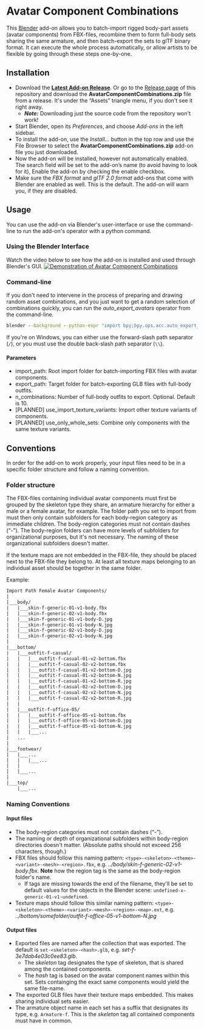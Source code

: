 # Avatar Component Combinations

This [Blender](https://www.blender.org) add-on allows you to batch-import rigged body-part assets (avatar components) from FBX-files, recombine them to form full-body sets sharing the same armature, and then batch-export the sets to glTF binary format.
It can execute the whole process automatically, or allow artists to be flexible by going through these steps one-by-one.

## Installation

- Download the **[Latest Add-on Release](https://github.com/OlafHaag/AvatarComponentCombinations/releases/latest/download/AvatarComponentCombinations.zip)**.
  Or go to the [Release page](https://github.com/OlafHaag/AvatarComponentCombinations/releases) of this repository and download the **AvatarComponentCombinations.zip** file from a release. It's under the “Assets” triangle menu, if you don't see it right away.
  - ***Note:*** Downloading just the source code from the repository won't work!
- Start Blender, open its _Preferences_, and choose _Add-ons_ in the left sidebar.
- To install the add-on, use the _Install…_ button in the top row and use the File Browser to select the **AvatarComponentCombinations.zip** add-on file you just downloaded.
- Now the add-on will be installed, however not automatically enabled.
  The search field will be set to the add-on’s name (to avoid having to look for it), Enable the add-on by checking the enable checkbox.
- Make sure the _FBX format_ and _glTF 2.0 format_ add-ons that come with Blender are enabled as well.
  This is the default.
  The add-on will warn you, if they are disabled.

## Usage

You can use the add-on via Blender's user-interface or use the command-line to run the add-on's operator with a python command.

### Using the Blender Interface

Watch the video below to see how the add-on is installed and used through Blender's GUI.
[![Demonstration of Avatar Component Combinations](http://img.youtube.com/vi/TODO/0.jpg)](http://www.youtube.com/watch?v=TODO "Demonstration of Avatar Component Combinations")

### Command-line

If you don't need to intervene in the process of preparing and drawing random asset combinations, and you just want to get a random selection of combinations quickly, you can run the _auto\_export\_avatars_ operator from the command-line.

```cmd
blender --background --python-expr "import bpy;bpy.ops.acc.auto_export_avatars(import_path='path_to/components_root', export_path='path_to/export_folder/', n_combinations=10)"
```

If you're on Windows, you can either use the forward-slash path separator (`/`), or you must use the double back-slash path separator (`\\`).

#### Parameters

- import_path: Root import folder for batch-importing FBX files with avatar components.
- export_path: Target folder for batch-exporting GLB files with full-body outfits.
- n_combinations: Number of full-body outfits to export. Optional. Default is 10.
- [PLANNED] use_import_texture_variants: Import other texture variants of components.
- [PLANNED] use_only_whole_sets: Combine only components with the same texture variants.

## Conventions

In order for the add-on to work properly, your input files need to be in a specific folder structure and follow a naming convention.

### Folder structure

The FBX-files containing individual avatar components must first be grouped by the skeleton type they share, an armature hierarchy for either a male or a female avatar, for example.
The folder path you set to import from must then only contain subfolders for each body-region category as immediate children.
The body-region categories must not contain dashes (“-”).
The body-region folders can have more levels of subfolders for organizational purposes, but it's not necessary.
The naming of these organizational subfolders doesn't matter.

If the texture maps are not embedded in the FBX-file, they should be placed next to the FBX-file they belong to. At least all texture maps belonging to an individual asset should be together in the same folder.

Example:

```txt
Import Path Female Avatar Components/
|
|___body/
|   |___skin-f-generic-01-v1-body.fbx
|   |___skin-f-generic-02-v1-body.fbx
|   |___skin-f-generic-01-v1-body-D.jpg
|   |___skin-f-generic-01-v1-body-N.jpg
|   |___skin-f-generic-02-v1-body-D.jpg
|   |___skin-f-generic-02-v1-body-N.jpg
|
|___bottom/
|   |___outfit-f-casual/
|   |   |___outfit-f-casual-01-v2-bottom.fbx
|   |   |___outfit-f-casual-02-v2-bottom.fbx
|   |   |___outfit-f-casual-01-v2-bottom-D.jpg
|   |   |___outfit-f-casual-01-v2-bottom-N.jpg
|   |   |___outfit-f-casual-01-v2-bottom-R.jpg
|   |   |___outfit-f-casual-02-v2-bottom-D.jpg
|   |   |___outfit-f-casual-02-v2-bottom-N.jpg
|   |   |___outfit-f-casual-02-v2-bottom-R.jpg
|   |
|   |___outfit-f-office-05/
|   |   |___outfit-f-office-05-v1-bottom.fbx
|   |   |___outfit-f-office-05-v1-bottom-D.jpg
|   |   |___outfit-f-office-05-v1-bottom-N.jpg
|   |   |___...
|   ...
|
|___footwear/
|   |___...
|   |   |___...
|   |
|   |___...
|
|___top/
    |___...
```

### Naming Conventions

#### Input files

- The body-region categories must not contain dashes (“-”).
- The naming or depth of organizational subfolders within body-region directories doesn't matter. (Absolute paths should not exceed 256 characters, though.)
- FBX files should follow this naming pattern: `<type>-<skeleton>-<theme>-<variant>-<mesh>-<region>.fbx`, e.g. _../body/skin-f-generic-02-v1-body.fbx_. **Note** how the region tag is the same as the body-region folder's name.
  - If tags are missing towards the end of the filename, they'll be set to default values for the objects in the Blender scene:
`undefined-x-generic-01-v1-undefined`.
- Texture maps should follow this similar naming pattern: `<type>-<skeleton>-<theme>-<variant>-<mesh>-<region>-<map>.ext`, e.g. _../bottom/somefolder/outfit-f-office-05-v1-bottom-N.jpg_

#### Output files

- Exported files are named after the collection that was exported. The default is `set-<skeleton>-<hash>.glb`, e.g. _set-f-3e7dab4e03c0ee83.glb_.
  - The _skeleton_ tag designates the type of skeleton, that is shared among the contained components.
  - The _hash_ tag is based on the avatar component names within this set. Sets containging the exact same components would yield the same file-name.
- The exported GLB files have their texture maps embedded. This makes sharing individual sets easier.
- The armature object name in each set has a suffix that designates its type, e.g. `Armature-f`. This is the _skeleton_ tag all contained components must have in common.
